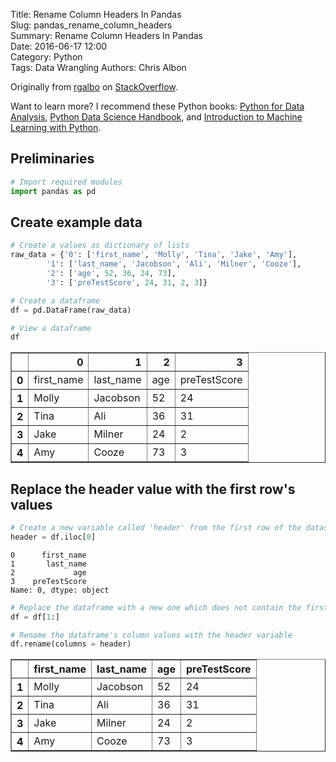 Title: Rename Column Headers In Pandas  
Slug: pandas_rename_column_headers  
Summary: Rename Column Headers In Pandas  
Date: 2016-06-17 12:00  
Category: Python  
Tags: Data Wrangling
Authors: Chris Albon  

Originally from [rgalbo](http://stackoverflow.com/users/3291077/rgalbo) on [StackOverflow](http://stackoverflow.com/questions/31328861/python-pandas-replacing-header-with-top-row).

Want to learn more? I recommend these Python books: [Python for Data Analysis](http://amzn.to/2ljV9wY), [Python Data Science Handbook](http://amzn.to/2m0mgMB), and [Introduction to Machine Learning with Python](http://amzn.to/2mjYiwK).

## Preliminaries


```python
# Import required modules
import pandas as pd
```

## Create example data


```python
# Create a values as dictionary of lists
raw_data = {'0': ['first_name', 'Molly', 'Tina', 'Jake', 'Amy'],
        '1': ['last_name', 'Jacobson', 'Ali', 'Milner', 'Cooze'],
        '2': ['age', 52, 36, 24, 73],
        '3': ['preTestScore', 24, 31, 2, 3]}

# Create a dataframe
df = pd.DataFrame(raw_data)

# View a dataframe
df
```




<div>
<table border="1" class="dataframe">
  <thead>
    <tr style="text-align: right;">
      <th></th>
      <th>0</th>
      <th>1</th>
      <th>2</th>
      <th>3</th>
    </tr>
  </thead>
  <tbody>
    <tr>
      <th>0</th>
      <td>first_name</td>
      <td>last_name</td>
      <td>age</td>
      <td>preTestScore</td>
    </tr>
    <tr>
      <th>1</th>
      <td>Molly</td>
      <td>Jacobson</td>
      <td>52</td>
      <td>24</td>
    </tr>
    <tr>
      <th>2</th>
      <td>Tina</td>
      <td>Ali</td>
      <td>36</td>
      <td>31</td>
    </tr>
    <tr>
      <th>3</th>
      <td>Jake</td>
      <td>Milner</td>
      <td>24</td>
      <td>2</td>
    </tr>
    <tr>
      <th>4</th>
      <td>Amy</td>
      <td>Cooze</td>
      <td>73</td>
      <td>3</td>
    </tr>
  </tbody>
</table>
</div>



## Replace the header value with the first row's values


```python
# Create a new variable called 'header' from the first row of the dataset
header = df.iloc[0]
```




    0      first_name
    1       last_name
    2             age
    3    preTestScore
    Name: 0, dtype: object




```python
# Replace the dataframe with a new one which does not contain the first row
df = df[1:]
```


```python
# Rename the dataframe's column values with the header variable
df.rename(columns = header)
```




<div>
<table border="1" class="dataframe">
  <thead>
    <tr style="text-align: right;">
      <th></th>
      <th>first_name</th>
      <th>last_name</th>
      <th>age</th>
      <th>preTestScore</th>
    </tr>
  </thead>
  <tbody>
    <tr>
      <th>1</th>
      <td>Molly</td>
      <td>Jacobson</td>
      <td>52</td>
      <td>24</td>
    </tr>
    <tr>
      <th>2</th>
      <td>Tina</td>
      <td>Ali</td>
      <td>36</td>
      <td>31</td>
    </tr>
    <tr>
      <th>3</th>
      <td>Jake</td>
      <td>Milner</td>
      <td>24</td>
      <td>2</td>
    </tr>
    <tr>
      <th>4</th>
      <td>Amy</td>
      <td>Cooze</td>
      <td>73</td>
      <td>3</td>
    </tr>
  </tbody>
</table>
</div>
